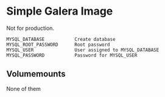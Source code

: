 # Simple Galera Image

Not for production.

~~~
MYSQL_DATABASE           Create database
MYSQL_ROOT_PASSWORD      Root password
MYSQL_USER               User assigned to MYSQL_DATABASE
MYSQL_PASSWORD           Password for MYSQL_USER
~~~

## Volumemounts

None of them

